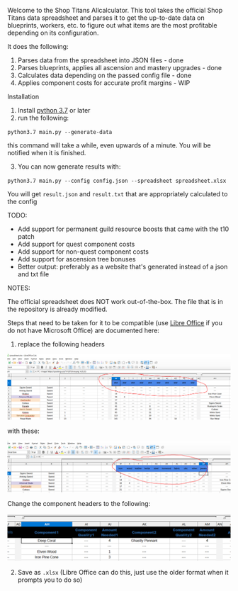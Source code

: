 Welcome to the Shop Titans Allcalculator. This tool takes the official
Shop Titans data spreadsheet and parses it to get the up-to-date data on
blueprints, workers, etc. to figure out what items are the most profitable
depending on its configuration.

It does the following:

1. Parses data from the spreadsheet into JSON files - done
2. Parses blueprints, applies all ascension and mastery upgrades - done
3. Calculates data depending on the passed config file - done
4. Applies component costs for accurate profit margins - WIP


Installation

1. Install [python 3.7](https://www.python.org/downloads/) or later
2. run the following:

`python3.7 main.py --generate-data`

this command will take a while, even upwards of a minute. You will be notified when it is finished.

3. You can now generate results with:

`python3.7 main.py --config config.json --spreadsheet spreadsheet.xlsx`

You will get `result.json` and `result.txt` that are appropriately calculated to the config

TODO:

- Add support for permanent guild resource boosts that came with the t10 patch
- Add support for quest component costs
- Add support for non-quest component costs
- Add support for ascension tree bonuses
- Better output: preferably as a website that's generated instead of a json and txt file

NOTES:

The official spreadsheet does NOT work out-of-the-box. The file that is
in the repository is already modified.

Steps that need to be taken for it to be compatible (use [Libre Office](https://www.libreoffice.org/) if you do 
not have Microsoft Office) are documented here:

1. replace the following headers

![Step 1](images/spreadsheet_modification_step_1.png)

with these:

![Step 2](images/spreadsheet_modification_step_2.png)

Change the component headers to the following:

![Step 3](images/spreadsheet_modification_step_3.png)

2. Save as `.xlsx` (Libre Office can do this, just use the older
format when it prompts you to do so)

